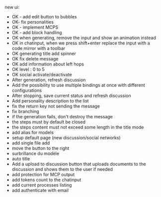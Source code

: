 new ui:

- OK - add edit button to bubbles
- OK- fix personalities
- OK - implement MCPS
- OK - add <think> block handling
- OK when generating, remove the input and show an animation instead
- OK in chatinput, when we press shift+enter replace the input with a code mirror with a toolbar
- OK generating title add spinner 
- OK fix delete message
- OK add information about left hops
- OK level : 0 to 5
- OK social activate/deactivate
- After generation, refresh discussion
- Add the possibility to use multiple bindings at once with different configurations
- After stopping, save current status and refresh discussion
- Add personality description to the list
- fix the return key not sending the message
- fix branching
- if the generation fails, don't destroy the message
- the steps must by default be closed
- the steps content must not exceed some length in the title mode
- add alias for models
- setup default page (new discussion/social networks)
- add single file add
- move the button to the right
- surbrillance du modèle
- auto title
- Add a upload to discussion button that uploads documents to the discussion and shows them to the user if needed
- add protection for MCP output
- add tokens count to the chatinput
- add current processes listing
- add authenticate with email
